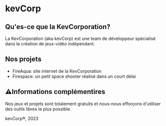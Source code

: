 # kevCorp

## Qu'es-ce que la KevCorporation?

La KevCorporation (aka kevCorp) est une team de développeur spécialisé dans la création de jeux-vidéo indépendant. 

## Nos projets

- FireAqua: site internet de la KevCorporation
- Firespace: un petit space shooter réalisé dans un court délai

## ⚠️Informations complémentires

Nos jeux et projets sont totalement gratuits et nous-nous efforçons d'utiliser des outils libres le plus possible.

kevCorp®, 2023
